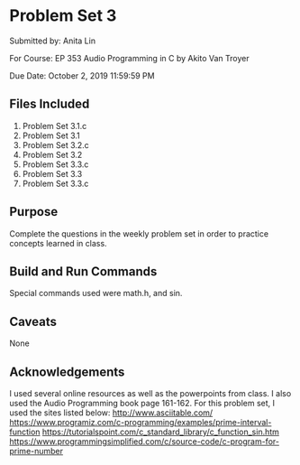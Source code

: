 # Problem Set 3
Submitted by: Anita Lin

For Course: EP 353 Audio Programming in C by Akito Van Troyer

Due Date: October 2, 2019 11:59:59 PM

## Files Included
1. Problem Set 3.1.c
2. Problem Set 3.1
3. Problem Set 3.2.c
4. Problem Set 3.2
5. Problem Set 3.3.c
6. Problem Set 3.3
7. Problem Set 3.3.c

## Purpose
Complete the questions in the weekly problem set in order to practice concepts learned in class.

## Build and Run Commands
Special commands used were math.h, and sin.

## Caveats
None

## Acknowledgements
I used several online resources as well as the powerpoints from class. I also used the Audio Programming book page 161-162.
For this problem set, I used the sites listed below:
http://www.asciitable.com/
https://www.programiz.com/c-programming/examples/prime-interval-function
https://tutorialspoint.com/c_standard_library/c_function_sin.htm 
https://www.programmingsimplified.com/c/source-code/c-program-for-prime-number
